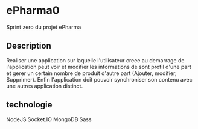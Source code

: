 # ePharma0
Sprint zero du projet ePharma

## Description

Realiser une application sur laquelle l'utilisateur creee au demarrage de l'application peut voir et modifier les informations de sont profil d'une part et gerer un certain nombre de produit d'autre part (Ajouter, modifier, Supprimer). Enfin l'application doit pouvoir synchroniser son contenu avec une autres application distinct.

## technologie
NodeJS
Socket.IO
MongoDB
Sass